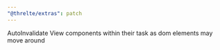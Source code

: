 ```yaml
---
"@threlte/extras": patch
---
```


AutoInvalidate View components within their task as dom elements may move around

